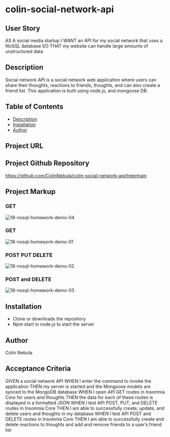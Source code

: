 # colin-social-network-api


## User Story
AS A social media startup
I WANT an API for my social network that uses a NoSQL database
SO THAT my website can handle large amounts of unstructured data

## Description
Social network API is a social network web application where users can share their thoughts, 
reactions to friends, thoughts, and can also create a friend list. This application is built using node.js, and mongoose DB.

## Table of Contents
  * [Description](#description)
  * [Installation](#installation)
  * [Author](#author)

## Project URL


## Project Github Repository
https://github.com/ColinNebula/colin-social-network-api/tree/main

## Project Markup
### GET
![18-nosql-homework-demo-04](https://user-images.githubusercontent.com/57843842/138008759-aeb6ae1f-6029-40aa-9bbd-64bbc8496375.gif)
### GET
![18-nosql-homework-demo-01](https://user-images.githubusercontent.com/57843842/138008760-1893485a-7ece-457c-8e19-a3cd3aff2b2f.gif)
### POST PUT DELETE
![18-nosql-homework-demo-02](https://user-images.githubusercontent.com/57843842/138008763-ba251d8f-2781-4b93-93a1-8a5eedf97020.gif)
### POST and DELETE
![18-nosql-homework-demo-03](https://user-images.githubusercontent.com/57843842/138008766-38f4c729-b4bb-404d-9844-823efe34abaa.gif)

## Installation
* Clone or downloads the repository 
* Npm start in node.js to start the server

## Author
Colin Nebula

## Acceptance Criteria
GIVEN a social network API
WHEN I enter the command to invoke the application
THEN my server is started and the Mongoose models are synced to the MongoDB database
WHEN I open API GET routes in Insomnia Core for users and thoughts
THEN the data for each of these routes is displayed in a formatted JSON
WHEN I test API POST, PUT, and DELETE routes in Insomnia Core
THEN I am able to successfully create, update, and delete users and thoughts in my database
WHEN I test API POST and DELETE routes in Insomnia Core
THEN I am able to successfully create and delete reactions to thoughts and add and remove friends to a user’s friend list